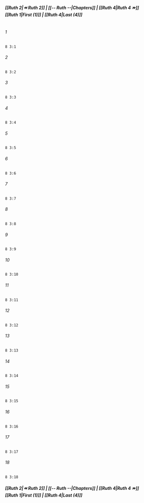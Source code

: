 
##### **[[Ruth 2|⏪ Ruth 2]] | [[-- Ruth --|Chapters]] | [[Ruth 4|Ruth 4 ⏩]]**<br>**[[Ruth 1|First (1)]] | [[Ruth 4|Last (4)]]**<br><br>

###### 1
``` verse
8 3:1
```
###### 2
``` verse
8 3:2
```
###### 3
``` verse
8 3:3
```
###### 4
``` verse
8 3:4
```
###### 5
``` verse
8 3:5
```
###### 6
``` verse
8 3:6
```
###### 7
``` verse
8 3:7
```
###### 8
``` verse
8 3:8
```
###### 9
``` verse
8 3:9
```
###### 10
``` verse
8 3:10
```
###### 11
``` verse
8 3:11
```
###### 12
``` verse
8 3:12
```
###### 13
``` verse
8 3:13
```
###### 14
``` verse
8 3:14
```
###### 15
``` verse
8 3:15
```
###### 16
``` verse
8 3:16
```
###### 17
``` verse
8 3:17
```
###### 18
``` verse
8 3:18
```

##### **[[Ruth 2|⏪ Ruth 2]] | [[-- Ruth --|Chapters]] | [[Ruth 4|Ruth 4 ⏩]]**<br>**[[Ruth 1|First (1)]] | [[Ruth 4|Last (4)]]**

